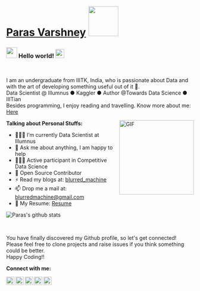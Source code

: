 # [Paras Varshney](https://parasvarshney.ml) <img src="https://github.com/TheDudeThatCode/TheDudeThatCode/blob/master/Assets/Developer.gif" width="80px">

### <img src="https://github.com/TheDudeThatCode/TheDudeThatCode/blob/master/Assets/Hi.gif" width="29px"> Hello world!&nbsp;<img src="https://github.com/TheDudeThatCode/TheDudeThatCode/blob/master/Assets/Earth.gif" width="24px">

<br />

I am an undergraduate from IIITK, India, who is passionate about Data and with the art of developing something useful out of it 🚀.
<br/>
Data Scientist @ Illumnus ● Kaggler ● Author @Towards Data Science ● IIITian
<br/>
Besides programming, I enjoy reading and travelling. Know more about me: <a href="https://parasvarshney.ml">Here</a>


<img align="right" alt="GIF" src="https://media.giphy.com/media/L8K62iTDkzGX6/giphy.gif" width="200px" />
  
**Talking about Personal Stuffs:**

- 👨🏽‍💻 I’m currently Data Scientist at Illumnus 
- 💬 Ask me about anything, I am happy to help
- 👨🏽‍💼 Active participant in Competitive Data Science
- 🙍  Open Source Contributor
- ⚡️ Read my blogs at: [blurred_machine](https://medium.com/@blurred_machine)
- 📫 Drop me a mail at: blurredmachine@gmail.com
- 📝 My Resume: [Resume](https://parasvarshney.ml/files/pv009_resume.pdf)

![Paras's github stats](https://github-readme-stats.vercel.app/api?username=blurred-machine&show_icons=true&hide_border=true)

<br/>

You have finally discovered my Github profile, so let's get connected!
<br/>
Please feel free to clone projects and raise issues if you think something could be better.
<br/>
Happy Coding!!

**Connect with me:**

<a href="https://www.linkedin.com/in/blurred-machine">
  <img align="left" alt="Paras Varshney | LinkdeIn" width="22px" src="https://cdn.jsdelivr.net/npm/simple-icons@v3/icons/linkedin.svg" />
</a>
<a href="https://medium.com/@blurred_machine">
  <img align="left" alt="Paras Varshney | Medium" width="22px" src="https://cdn.jsdelivr.net/npm/simple-icons@v3/icons/medium.svg" />
</a>
<a href="https://www.kaggle.com/blurredmachine">
  <img align="left" alt="Paras Varshney | Kaggle" width="22px" src="https://cdn.jsdelivr.net/npm/simple-icons@v3/icons/kaggle.svg" />
</a>
<a href="https://twitter.com/blurred_machine">
  <img align="left" alt="Paras Varshney | Twitter" width="22px" src="https://cdn.jsdelivr.net/npm/simple-icons@v3/icons/twitter.svg" />
</a>
<a href="https://www.instagram.com/blurred_machine">
  <img align="left" alt="Paras Varshney | Instagram" width="22px" src="https://cdn.jsdelivr.net/npm/simple-icons@v3/icons/instagram.svg" />
</a>
